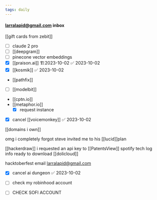 ```yaml
---
tags: daily
---
```

#### larralapid@gmail.com inbox
[[gift cards from zebit]]
- [ ] claude 2 pro
- [ ] [[deepgram]]
- [ ] pinecone vector embeddings 
- [x] [[praison.ai]] 🏗️2023-10-02 ✅ 2023-10-02
- [x] [[kosmik]] ✅ 2023-10-02
- [[pathfix]]
- [ ] [[modelbit]]
- [[cptn.io]]
- [[metaphor.io]]
	- [x] request instance

- [x] cancel [[voicemonkey]] ✅ 2023-10-02

[[domains i own]]

omg i completely forgot steve invited me to his [[lucid]]plan 

[[hackerdraw]]
i requested an api key to [[PatentsView]] 
spotify tech log info ready to download
[[dolicloud]]

hacktoberfest email larralapid@gmail.com
- [x] cancel ai dungeon ✅ 2023-10-02

- [ ] check my robinhood account
- [ ] CHECK SOFI ACCOUNT